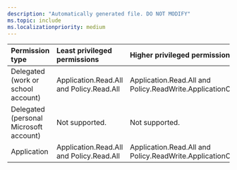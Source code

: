 ```yaml
---
description: "Automatically generated file. DO NOT MODIFY"
ms.topic: include
ms.localizationpriority: medium
---
```


|Permission type|Least privileged permissions|Higher privileged permissions|
|:---|:---|:---|
|Delegated (work or school account)|Application.Read.All and Policy.Read.All|Application.Read.All and Policy.ReadWrite.ApplicationConfiguration|
|Delegated (personal Microsoft account)|Not supported.|Not supported.|
|Application|Application.Read.All and Policy.Read.All|Application.Read.All and Policy.ReadWrite.ApplicationConfiguration|
